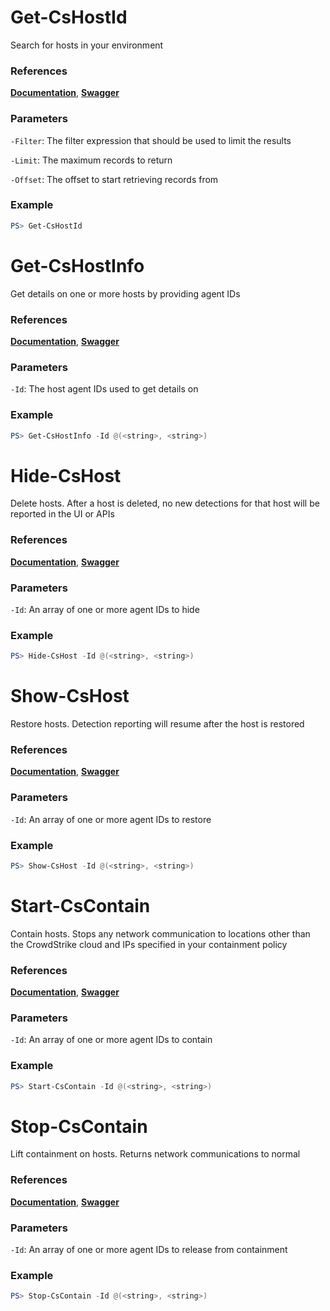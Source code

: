 # Get-CsHostId
Search for hosts in your environment

### References
**[Documentation](https://falcon.crowdstrike.com/support/documentation/84/host-and-host-group-management-apis#find-hosts)**, **[Swagger](https://assets.falcon.crowdstrike.com/support/api/swagger.html#/hosts/QueryDevicesByFilter)**

### Parameters
`-Filter`: The filter expression that should be used to limit the results

`-Limit`: The maximum records to return

`-Offset`: The offset to start retrieving records from

### Example
```powershell
PS> Get-CsHostId
```

# Get-CsHostInfo
Get details on one or more hosts by providing agent IDs

### References
**[Documentation](https://falcon.crowdstrike.com/support/documentation/84/host-and-host-group-management-apis#get-info-about-hosts)**, **[Swagger](https://assets.falcon.crowdstrike.com/support/api/swagger.html#/hosts/GetDeviceDetails)**

### Parameters
`-Id`: The host agent IDs used to get details on

### Example
```powershell
PS> Get-CsHostInfo -Id @(<string>, <string>)
```

# Hide-CsHost
Delete hosts. After a host is deleted, no new detections for that host will be reported in the UI or APIs

### References
**[Documentation](https://falcon.crowdstrike.com/support/documentation/84/host-and-host-group-management-apis#delete-and-restore-hosts)**, **[Swagger](https://assets.falcon.crowdstrike.com/support/api/swagger.html#/hosts/PerformActionV2)**

### Parameters
`-Id`: An array of one or more agent IDs to hide

### Example
```powershell
PS> Hide-CsHost -Id @(<string>, <string>)
```

# Show-CsHost
Restore hosts. Detection reporting will resume after the host is restored

### References
**[Documentation](https://falcon.crowdstrike.com/support/documentation/84/host-and-host-group-management-apis#delete-and-restore-hosts)**, **[Swagger](https://assets.falcon.crowdstrike.com/support/api/swagger.html#/hosts/PerformActionV2)**

### Parameters
`-Id`: An array of one or more agent IDs to restore

### Example
```powershell
PS> Show-CsHost -Id @(<string>, <string>)
```

# Start-CsContain
Contain hosts. Stops any network communication to locations other than the CrowdStrike cloud and IPs specified
in your containment policy

### References
**[Documentation](https://falcon.crowdstrike.com/support/documentation/84/host-and-host-group-management-apis#contain-or-lift-containment-on-hosts)**, **[Swagger](https://assets.falcon.crowdstrike.com/support/api/swagger.html#/hosts/PerformActionV2)**

### Parameters
`-Id`: An array of one or more agent IDs to contain

### Example
```powershell
PS> Start-CsContain -Id @(<string>, <string>)
```

# Stop-CsContain
Lift containment on hosts. Returns network communications to normal

### References
**[Documentation](https://falcon.crowdstrike.com/support/documentation/84/host-and-host-group-management-apis#contain-or-lift-containment-on-hosts)**, **[Swagger](https://assets.falcon.crowdstrike.com/support/api/swagger.html#/hosts/PerformActionV2)**

### Parameters
`-Id`: An array of one or more agent IDs to release from containment

### Example
```powershell
PS> Stop-CsContain -Id @(<string>, <string>)
```
